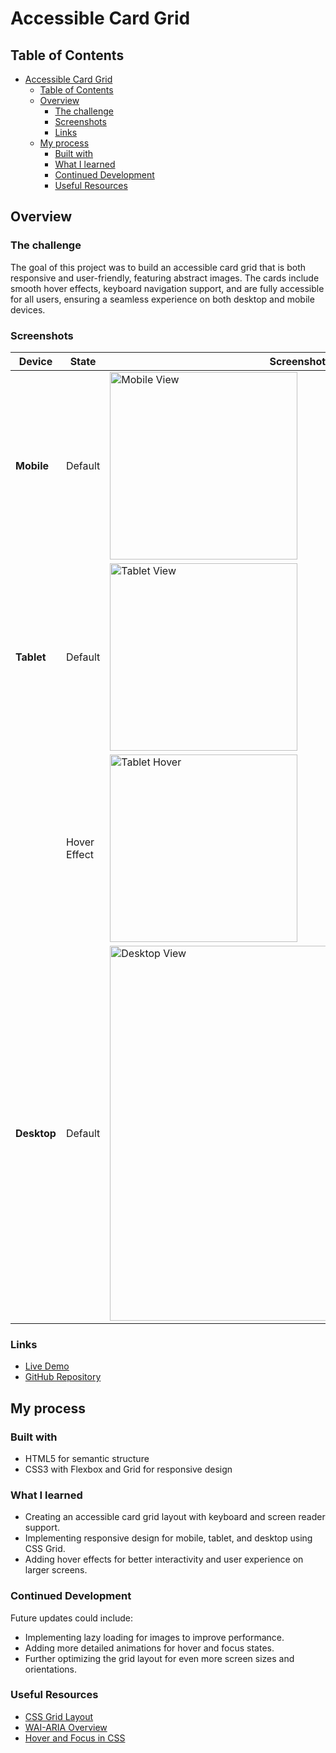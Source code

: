 # Accessible Card Grid

## Table of Contents

- [Accessible Card Grid](#accessible-card-grid)
  - [Table of Contents](#table-of-contents)
  - [Overview](#overview)
    - [The challenge](#the-challenge)
    - [Screenshots](#screenshots)
    - [Links](#links)
  - [My process](#my-process)
    - [Built with](#built-with)
    - [What I learned](#what-i-learned)
    - [Continued Development](#continued-development)
    - [Useful Resources](#useful-resources)

## Overview

### The challenge

The goal of this project was to build an accessible card grid that is both responsive and user-friendly, featuring abstract images. The cards include smooth hover effects, keyboard navigation support, and are fully accessible for all users, ensuring a seamless experience on both desktop and mobile devices.

### Screenshots

| Device      | State        | Screenshot                                                                              |
| ----------- | ------------ | --------------------------------------------------------------------------------------- |
| **Mobile**  | Default      | <img src="images/mobile-view.png" alt="Mobile View" width="300" height="auto"/>         |
| **Tablet**  | Default      | <img src="images/tablet-view-default.png" alt="Tablet View" width="300" height="auto"/> |
|             | Hover Effect | <img src="images/tablet-view-hover.png" alt="Tablet Hover" width="300" height="auto"/>  |
| **Desktop** | Default      | <img src="images/desktop-view.png" alt="Desktop View" width="600" height="auto"/>       |

### Links

- [Live Demo](https://doileo.github.io/accessible-card-grid/)
- [GitHub Repository](https://github.com/Doileo/accessible-card-grid)

## My process

### Built with

- HTML5 for semantic structure
- CSS3 with Flexbox and Grid for responsive design

### What I learned

- Creating an accessible card grid layout with keyboard and screen reader support.
- Implementing responsive design for mobile, tablet, and desktop using CSS Grid.
- Adding hover effects for better interactivity and user experience on larger screens.

### Continued Development

Future updates could include:

- Implementing lazy loading for images to improve performance.
- Adding more detailed animations for hover and focus states.
- Further optimizing the grid layout for even more screen sizes and orientations.

### Useful Resources

- [CSS Grid Layout](https://developer.mozilla.org/en-US/docs/Web/CSS/CSS_Grid_Layout)
- [WAI-ARIA Overview](https://www.w3.org/WAI/standards-guidelines/aria/)
- [Hover and Focus in CSS](https://css-tricks.com/almanac/selectors/h/hover-focus/)
